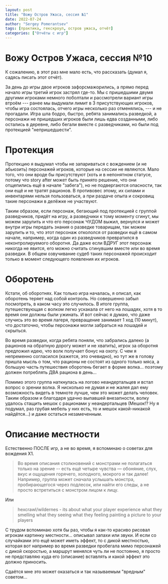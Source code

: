 ```yaml
---
layout: post
title: "Вожу Остров Ужаса, сессия №1"
date: 2022-07-24
author: "Sergey Pomerantsev"
tags: [практика, гекскроул, остров ужаса, отчёт]
categories: ["Отчёты с игр"]
---
```


# Вожу Остров Ужаса, сессия №10

К сожалению, в этот раз мне мало есть, что рассказать (думал я, садясь писать этот отчёт).

За день до игры двое игроков зафорсмажорились, а прямо перед начало игры третий игрок застрял где-то. Мы с пришедшими двумя другими игроками немного поболтали и рассмотрели вариант игры втроём --- ранее мы выдумали лимит в 3 присутствующих игроков, чтобы игра состоялась, отчего игры несколько раз отменялись, --- и не прогадали. Игра шла бодро, быстро, ребята занимались разведкой, а персонажи не пришедших игроков были лишь едва созданными, либо остались в деревне, либо бегали вместе с разведчиками, но были под протекцией "непришедшести".

# Протекция

Протекцию я выдумал чтобы не запариваться с вождением (и не абьюзить) персонажей игроков, которые на сессии не являются. Мало того, что они вроде бы присутствуют (хоть и в непонятном статусе, потому что story after может быть принято решение, что они отщепились ещё в начале "забега"), но не подвергаются опасности, так они ещё и не тратят рационов. В противовес этому, их силами и инвентарями нельзя пользоваться, а при раздаче опыта и сокровищ такие персонажи в делёжке не участвуют.

Таким образом, если персонаж, бегающий под протекцией с группой разведчиков, придёт на игру, а разведчики к тому моменту сгинут, мы можем зарулить и что его персонаж ЧУДОМ выжил, вернулся и может внутри игры передать знания о разведке товарищам, так можем зарулить и то, что этот персонаж откололся от разведки ещё в самом начале, например, когда один из разведчиков превратился в неконтролируемого оборотня. Да даже если ВДРУГ этот персонаж никогда не явится, его можно считать сгинувшим вместе или во время разведки. В общем озвучивание судеб таких персонажей происходит только в момент следующего появления их игроков.

# Оборотень

Кстати, об оборотнях. Как только игра началась, я описал, как оборотень теряет над собой контроль. Но совершенно забыл посмотреть, в каком часу это случилось. В итоге группа, путешествующая с волком легко ускакала от него на лошадях, хотя в то время они должны были ужинать. И вот сейчас я думаю, что даже случись это во время лагеря, превращение занимает 1 ход (10 минут), что достаточно, чтобы персонажи могли забраться на лошадей и скрыться.

Во время разведки, когда ребята поняли, что забрались далеко (а рационов на обратную дорогу может и не хватить), игрок за оборотня предложил идею, что волк получает бонус на охоту. С чем я непременно согласился (кажется, это очевидно), но тут же в голову пришла мысль о том, что рационы не состоят из одного только мяса, а большую часть путешествия оборотень бегает в форме волка... поэтому должен потреблять ДВА рациона в день...

Помимо этого группа наткнулась на логово неандертальцев и встал вопрос о зрении волка. Я нисколько не думая и не жалея дал ему возможность видеть в темноте лучше, чем это может делать человек. Таким образом и благодаря удачно выпавшей внезапности, волку удалось стащить мешок с рационами у неандертальцев (Мешок!? Ну я подумал, раз грубая мебель у них есть, то и мешок какой-никакой найдётся...) и даже остаться незамеченным.

# Описание местности

Естественно ПОСЛЕ игр, а не во время, я вспоминаю о советах для вождения Х1.

> Во время описания столкновений с монстрами не полагаться только на зрение -- есть ещё четыре чувства — обоняние, слух, вкус и ощущения горячего, холодного, мокрого и так далее! Например, группа может сначала услышать монстра, пробирающегося через подлесок, или найти его следы, а не просто встретиться с монстром лицом к лицу.

Или 

> hexcrawl/wildernes - its about what your player experience what they smelling what they seeing what they feeling painting a picture to your players

С трудом вспоминаю хотя бы раз, чтобы я как-то красиво рисовал игрокам картинку местности... описывал запахи или звуки. И если со случайками это ещё может иметь эффект, то с дикой местностью, которая вот например во время разведки пробегала мимо персонажей с дикой скоростью, а маршрут менялся чуть ли не постоянно, я просто не представляю куда его (описание) вставлять и какой эффект это должно приносить.

Сдаётся мне это может оказаться и так называемым "вредным" советом...
